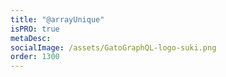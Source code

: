 ```yaml
---
title: "@arrayUnique"
isPRO: true
metaDesc:
socialImage: /assets/GatoGraphQL-logo-suki.png
order: 1300
---
```

